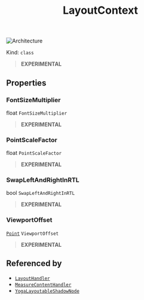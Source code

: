 ﻿---
id: LayoutContext
title: LayoutContext
---

![Architecture](https://img.shields.io/badge/architecture-new_only-blue)

Kind: `class`

> **EXPERIMENTAL**

## Properties
### FontSizeMultiplier
 float `FontSizeMultiplier`

> **EXPERIMENTAL**

### PointScaleFactor
 float `PointScaleFactor`

> **EXPERIMENTAL**

### SwapLeftAndRightInRTL
 bool `SwapLeftAndRightInRTL`

> **EXPERIMENTAL**

### ViewportOffset
 [`Point`](https://docs.microsoft.com/uwp/api/Windows.Foundation.Point) `ViewportOffset`

> **EXPERIMENTAL**

## Referenced by
- [`LayoutHandler`](LayoutHandler)
- [`MeasureContentHandler`](MeasureContentHandler)
- [`YogaLayoutableShadowNode`](YogaLayoutableShadowNode)

